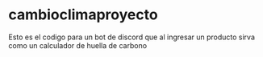 # cambioclimaproyecto
Esto es el codigo para un bot de discord que al ingresar un producto sirva como un calculador de huella de carbono
